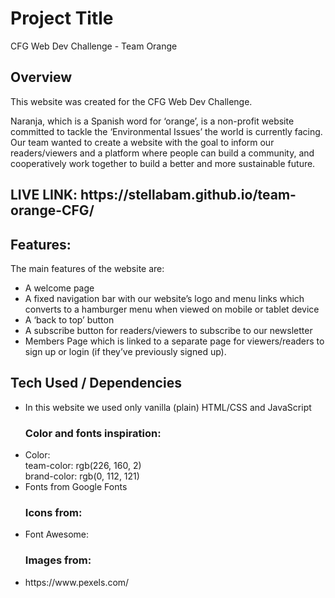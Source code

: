 <h1>Project Title</h1>
CFG Web Dev Challenge - Team Orange

<h2>Overview</h2>
This website was created for the  CFG Web Dev Challenge. 
<p>Naranja, which is a Spanish word for ‘orange’, is a non-profit website committed to tackle the ‘Environmental Issues’ the world is currently facing. Our team wanted to create a website with the goal to inform our readers/viewers and a platform where people can build a community, and cooperatively work together to build a better and more sustainable future. </p>
 
<h2>LIVE LINK: https://stellabam.github.io/team-orange-CFG/</h2>
<h2>Features:</h2>
The main features of the website are:
<ul>
 <li>A welcome page</li>
<li>A fixed navigation bar with our website’s logo and menu links which converts to a hamburger menu when viewed on mobile or tablet device 
</li>
<li>A ‘back to top’ button</li>
<li>A subscribe button for readers/viewers to subscribe to our newsletter</li>
 <li>Members Page which is linked to a separate page for viewers/readers to sign up or login (if they’ve previously signed up).</li>
</ul>

<h2>Tech Used / Dependencies</h2>
<ul>
<li>In this website we used only vanilla (plain) HTML/CSS and JavaScript</li>

<h3>Color and fonts inspiration:  </h3>
<li>Color:  <br>
team-color: rgb(226, 160, 2) <br>
brand-color: rgb(0, 112, 121)</li>
<li>Fonts from Google Fonts</li>

<h3>Icons from:</h3>
<li>Font Awesome: </li>

<h3>Images from:  </h3>
<li>https://www.pexels.com/</li>
</ul>
